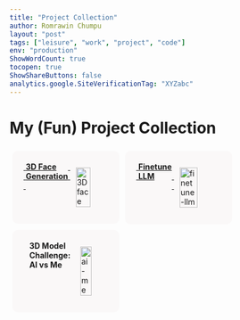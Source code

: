 ```yaml
---
title: "Project Collection"
author: Romrawin Chumpu
layout: "post"
tags: ["leisure", "work", "project", "code"]
env: "production"
ShowWordCount: true
tocopen: true
ShowShareButtons: false
analytics.google.SiteVerificationTag: "XYZabc"
---
```


<style> 
body {
  font-size: 14px;
}

#rcorners1 {
  display: flex;
  border-radius: 10px;
  background: rgba(220, 200, 200, 0.10);
  padding: 20px; 
  max-width: 700px;
  height: auto;
}

* {
  box-sizing: border-box;
}

.column {
  float: left;
  width: 50%;
  padding: 5px;
}

/* Clearfix (clear floats) */
.row::after {
  content: "";
  clear: both;
  display: table;
}

</style> 

# My (Fun) Project Collection


<div class="row">
  <div class="column">
    <a href="/tags/3d-face/">
        <div id = "rcorners1" content="width=device-width, height=device-height, initial-scale=1">
            &nbsp; &nbsp; &nbsp;<medium> <b>3D Face Generation</b></medium> &nbsp; &nbsp; 
            <img align="center" src="/images/project/3Dface.png" alt= "3Dface" width="50%"" style="margin: 10px"> 
        </div>
    </a>
  </div>
  <div class="column">
    <a href="/tags/llm/">
        <div id = "rcorners1" content="width=device-width, height=device-height, initial-scale=1">
            &nbsp; &nbsp; <large> <b>Finetune LLM</b></large> <br> &nbsp; &nbsp; 
            <img align="center" src="/images/project/finetune-llm.png" alt= "finetune-llm" width="50%"" style="margin: 10px"> 
        </div>
    </a>
  </div>
</div>

<div class="row">
  <div class="column">
    <div id = "rcorners1" content="width=device-width, height=device-height, initial-scale=1">
        &nbsp; &nbsp; &nbsp;<medium> <b>3D Model Challenge: <br> AI vs Me</b></medium> &nbsp; &nbsp; 
        <img align="center" src="/images/project/ai-me.png" alt= "ai-me" width="50%"" style="margin: 10px"> 
  </div>
  <div class="column">
    <!-- <a href="/tags/LLM/">
        <div id = "rcorners1" content="width=device-width, height=device-height, initial-scale=1">
            &nbsp; &nbsp; <large> <b>Finetune LLM</b></large> <br> &nbsp; &nbsp; 
            <img align="left" src="/images/project/finetune-llm.png" alt= "finetune-llm" width="50%"" style="margin: 10px"> 
        </div>
    </a> -->
  </div>
</div>
